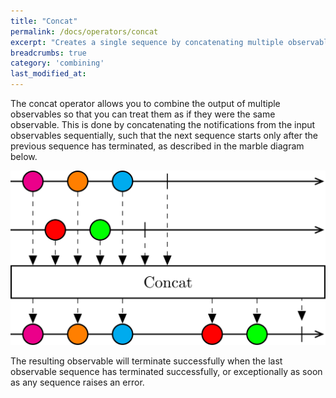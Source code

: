 ```yaml
---
title: "Concat"
permalink: /docs/operators/concat
excerpt: "Creates a single sequence by concatenating multiple observables one after the other."
breadcrumbs: true
category: 'combining'
last_modified_at: 
---
```


The concat operator allows you to combine the output of multiple observables so that you can treat them as if they were the same observable. This is done by concatenating the notifications from the input observables sequentially, such that the next sequence starts only after the previous sequence has terminated, as described in the marble diagram below.

![Concat operator](/assets/images/concat.svg)

The resulting observable will terminate successfully when the last observable sequence has terminated successfully, or exceptionally as soon as any sequence raises an error.